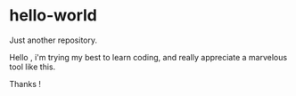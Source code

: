 hello-world
===========

Just another repository.


Hello , i'm trying my best to learn coding, and really appreciate a marvelous tool like this.

Thanks !
